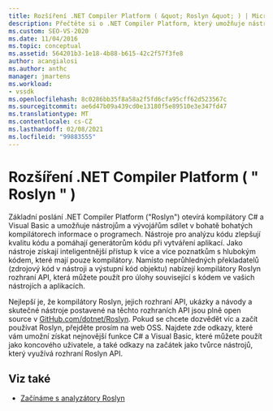 ```yaml
---
title: Rozšíření .NET Compiler Platform ( &quot; Roslyn &quot; ) | Microsoft Docs
description: Přečtěte si o .NET Compiler Platform, který umožňuje nástrojům a vývojářům sdílet s bohatými kompilátory s informacemi o programech.
ms.custom: SEO-VS-2020
ms.date: 11/04/2016
ms.topic: conceptual
ms.assetid: 564201b3-1e18-4b88-b615-42c2f57f3fe8
author: acangialosi
ms.author: anthc
manager: jmartens
ms.workload:
- vssdk
ms.openlocfilehash: 8c0286bb35f8a58a2f5fd6cfa95cff62d523567c
ms.sourcegitcommit: ae6d47b09a439cd0e13180f5e89510e3e347fd47
ms.translationtype: MT
ms.contentlocale: cs-CZ
ms.lasthandoff: 02/08/2021
ms.locfileid: "99883555"
---
```

# <a name="net-compiler-platform-quotroslynquot-extensibility"></a>Rozšíření .NET Compiler Platform ( &quot; Roslyn &quot; )
Základní poslání .NET Compiler Platform ("Roslyn") otevírá kompilátory C# a Visual Basic a umožňuje nástrojům a vývojářům sdílet v bohatě bohatých kompilátorech informace o programech. Nástroje pro analýzu kódu zlepšují kvalitu kódu a pomáhají generátorům kódu při vytváření aplikací. Jako nástroje získají inteligentnější přístup k více a více poznatkům s hlubokým kódem, které mají pouze kompilátory. Namísto neprůhledných překladatelů (zdrojový kód v nástroji a výstupní kód objektu) nabízejí kompilátory Roslyn rozhraní API, která můžete použít pro úlohy související s kódem ve vašich nástrojích a aplikacích.

 Nejlepší je, že kompilátory Roslyn, jejich rozhraní API, ukázky a návody a skutečné nástroje postavené na těchto rozhraních API jsou plně open source v [GitHub.com/dotnet/Roslyn](https://github.com/dotnet/Roslyn). Pokud se chcete dozvědět víc a začít používat Roslyn, přejděte prosím na web OSS. Najdete zde odkazy, které vám umožní získat nejnovější funkce C# a Visual Basic, které můžete použít jako koncového uživatele, a také odkazy na začátek jako tvůrce nástrojů, který využívá rozhraní Roslyn API.

## <a name="see-also"></a>Viz také
- [Začínáme s analyzátory Roslyn](../extensibility/getting-started-with-roslyn-analyzers.md)
